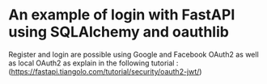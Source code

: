 # An example of login with FastAPI using SQLAlchemy and oauthlib

Register and login are possible using Google and Facebook OAuth2 as well as local OAuth2 as explain in the following tutorial : (https://fastapi.tiangolo.com/tutorial/security/oauth2-jwt/)
